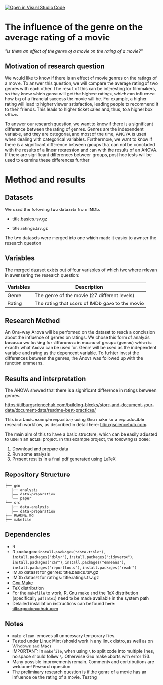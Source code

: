 [![Open in Visual Studio Code](https://classroom.github.com/assets/open-in-vscode-718a45dd9cf7e7f842a935f5ebbe5719a5e09af4491e668f4dbf3b35d5cca122.svg)](https://classroom.github.com/online_ide?assignment_repo_id=11726081&assignment_repo_type=AssignmentRepo)
# The influence of the genre on the average rating of a movie 

_"Is there an effect of the genre of a movie on the rating of a movie?"_


## Motivation of research question

We would like to know if there is an effect of movie genres on the ratings of a movie. To 
answer this question, we will compare the average rating of two genres with each other. The 
result of this can be interesting for filmmakers, so they know which genre will get the highest 
ratings, which can influence how big of a financial success the movie will be. For example, a 
higher rating will lead to higher viewer satisfaction, leading people to recommend it to their 
friends. This leads to higher ticket sales and, thus, to a higher box office. 


To answer our research question, we want to know if there is a significant difference between 
the rating of genres. Genres are the independent variable, and they are categorial, and most 
of the time, ANOVA is used when dealing with categorical variables. Furthermore, we want to 
know if there is a significant difference between groups that can not be concluded with the 
results of a linear regression and can with the results of an ANOVA. If there are significant 
differences between groups, post hoc tests will be used to examine these differences further

# Method and results

## Datasets
We used the following two datasets from IMDb:

-  title.basics.tsv.gz
  
-  title.ratings.tsv.gz


The two datasets were merged into one which made it easier to awnser the research question 

## Variables 

The merged dataset exists out of four variables of which two where relevan in awensering the research question: 

| Variables | Description                                              |
| ----------|----------------------------------------------------------|
| Genre     | The genre of the movie (27 different levels)             |
| Rating    | The rating that users of IMDb gave to the movie          | 

## Research Method 

An One-way Anova will be performed on the dataset to reach a conclusion about the influence of genres on ratings. We chose this form of analysis because we looking for differences in means of groups (genres) which is exactly what Anova can be used for. Genre will be used as the independent variable and rating as the dependent variable. To furhter invest the differences between the genres, the Anova was followed up with the function emmeans. 

## Results and interpretation 

The ANOVA showed that there is a significant difference in ratings between genres.

https://tilburgsciencehub.com/building-blocks/store-and-document-your-data/document-data/readme-best-practices/ 


This is a basic example repository using Gnu make for a reproducible research workflow, as described in detail here: [tilburgsciencehub.com](http://tilburgsciencehub.com/). 

The main aim of this to have a basic structure, which can be easily adjusted to use in an actual project.  In this example project, the following is done: 
1. Download and prepare data
2. Run some analysis
3. Present results in a final pdf generated using LaTeX

## Repository Structure 
```
├── gen
   ├── analysis
   ├── data-preparation
   └── paper
└── src
   ├── data-analysis
   ├── data-preparation
├── README.md
├── makefile
```
## Dependencies
- R 
- R packages: `install.packages("data.table")`, `install.packages("dplyr")`, `install.packages("tidyverse")`, `install.packages("car")`, `install.packages("emmeans")`, `install.packages("reporttools")`, `install.packages("readr")`
- IMDb dataset for genres: title.basics.tsv.gz
- IMDb dataset for ratings: title.ratings.tsv.gz
- [Gnu Make](https://tilburgsciencehub.com/get/make) 
- [TeX distribution](https://tilburgsciencehub.com/get/latex/?utm_campaign=referral-short)
- For the `makefile` to work, R, Gnu make and the TeX distribution (specifically `pdflatex`) need to be made available in the system path 
- Detailed installation instructions can be found here: [tilburgsciencehub.com](http://tilburgsciencehub.com/)


## Notes
- `make clean` removes all unncessary temporary files. 
- Tested under Linux Mint (should work in any linux distro, as well as on Windows and Mac) 
- IMPORTANT: In `makefile`, when using `\` to split code into multiple lines, no space should follow `\`. Otherwise Gnu make aborts with error 193. 
- Many possible improvements remain. Comments and contributions are welcome!
Research question 
- The preliminary research question is if the genre of a movie has an influence on the rating of a movie. 
Testing

